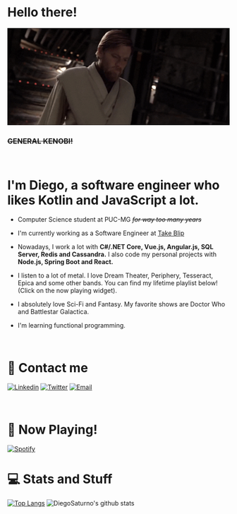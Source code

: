 # Hello there!

![Hello there!](images/hellothere.gif)
### ~~GENERAL KENOBI!~~

<br>

# I'm Diego, a software engineer who likes Kotlin and JavaScript **a lot**.

- Computer Science student at PUC-MG _~~for way too many years~~_

- I'm currently working as a Software Engineer at [Take Blip](https://www.take.net/en/home/)

- Nowadays, I work a lot with **C#/.NET Core, Vue.js, Angular.js, SQL Server, Redis and Cassandra.** I also code my personal projects with **Node.js, Spring Boot and React.**

- I listen to a lot of metal. I love Dream Theater, Periphery, Tesseract, Epica and some other bands. You can find my lifetime playlist below! (Click on the now playing widget).

- I absolutely love Sci-Fi and Fantasy. My favorite shows are Doctor Who and Battlestar Galactica.

- I'm learning functional programming.

<br>

# 💬 Contact me

[![Linkedin](https://img.shields.io/badge/Linkedin-Diego%20Oliveira-00BFFF?logo=linkedin&logoColor=white)](https://www.linkedin.com/in/diego-oliveira-b3a352115/)
[![Twitter](https://img.shields.io/badge/Twitter-@honorthydoctor-blue?logo=twitter&logoColor=white)](https://twitter.com/honorthydoctor)
[![Email](https://img.shields.io/badge/Email-diego.setubal1@gmail.com-FF0000?logo=gmail&logoColor=white)](diego.setubal1@gmail.com)


<br>

# 🎸 Now Playing! 

[![Spotify](https://diegosaturno.vercel.app/api/spotify)](https://open.spotify.com/playlist/2SW0uHhTCw2GkQj7nNcofG?si=uUhz8ujjQ1CUc9pwzrecjA)



# 💻 Stats and Stuff

[![Top Langs](https://github-readme-stats.vercel.app/api/top-langs/?username=DiegoSaturno&theme=tokyonight)](https://github.com/anuraghazra/github-readme-stats)
![DiegoSaturno's github stats](https://github-readme-stats.vercel.app/api?username=DiegoSaturno&show_icons=true&theme=tokyonight&count_private=true)


<!--
**DiegoSaturno/DiegoSaturno** is a ✨ _special_ ✨ repository because its `README.md` (this file) appears on your GitHub profile.

Here are some ideas to get you started:

- 🔭 I’m currently working on ...
- 🌱 I’m currently learning ...
- 👯 I’m looking to collaborate on ...
- 🤔 I’m looking for help with ...
- 💬 Ask me about ...
- 📫 How to reach me: ...
- 😄 Pronouns: ...
- ⚡ Fun fact: ...
-->

